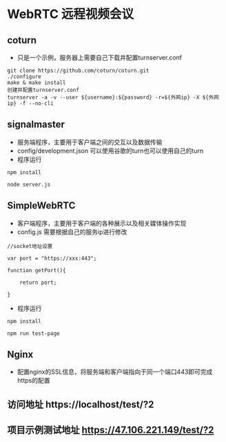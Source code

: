 # WebRTC 远程视频会议
## coturn 
* 只是一个示例，服务器上需要自己下载并配置turnserver.conf
```
git clone https://github.com/coturn/coturn.git 
./configure
make & make install 
创建并配置turnserver.conf  
turnserver -a -v --user ${username}:${password} -r=${外网ip} -X ${外网ip} -f --no-cli  
```

## signalmaster 
* 服务端程序，主要用于客户端之间的交互以及数据传输
* config/development.json 可以使用谷歌的turn也可以使用自己的turn
* 程序运行
```
npm install  

node server.js  

```

## SimpleWebRTC 
* 客户端程序，主要用于客户端的各种展示以及相关媒体操作实现
* config.js 需要根据自己的服务ip进行修改
```
//socket地址设置  

var port = "https://xxx:443";  

function getPort(){  

    return port;  
    
}  
```
* 程序运行
```
npm install  

npm run test-page  
```

## Nginx
* 配置nginx的SSL信息，将服务端和客户端指向于同一个端口443即可完成https的配置

## 访问地址 https://localhost/test/?2
## 项目示例测试地址 https://47.106.221.149/test/?2
